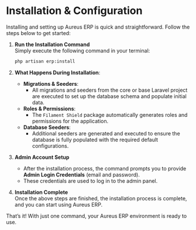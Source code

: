 # Installation & Configuration

Installing and setting up Aureus ERP is quick and straightforward. Follow the steps below to get started:

1. **Run the Installation Command**  
   Simply execute the following command in your terminal:

   ```bash
   php artisan erp:install
   ```

2. **What Happens During Installation**:

   - **Migrations & Seeders**:
     - All migrations and seeders from the core or base Laravel project are executed to set up the database schema and populate initial data.
   - **Roles & Permissions**:
     - The `Filament Shield` package automatically generates roles and permissions for the application.
   - **Database Seeders**:
     - Additional seeders are generated and executed to ensure the database is fully populated with the required default configurations.

3. **Admin Account Setup**

   - After the installation process, the command prompts you to provide **Admin Login Credentials** (email and password).
   - These credentials are used to log in to the admin panel.

4. **Installation Complete**  
   Once the above steps are finished, the installation process is complete, and you can start using Aureus ERP.

That’s it! With just one command, your Aureus ERP environment is ready to use.
